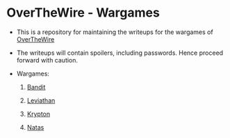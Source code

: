 # OverTheWire - Wargames

* This is a repository for maintaining the writeups for the wargames of [OverTheWire](https://overthewire.org/wargames/)

* The writeups will contain spoilers, including passwords. Hence proceed forward with caution.

* Wargames:

    1. [Bandit](Bandit/README.md)

    2. [Leviathan](Leviathan/README.md)

    3. [Krypton](Krypton/README.md)

    4. [Natas](Natas/README.md)
